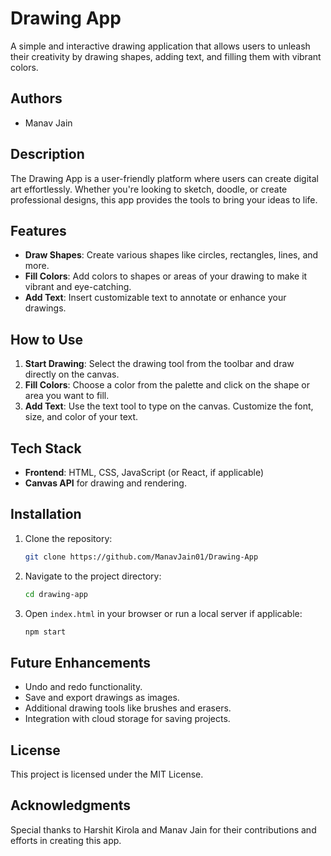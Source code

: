 # Drawing App

A simple and interactive drawing application that allows users to unleash their creativity by drawing shapes, adding text, and filling them with vibrant colors.

## Authors

- Manav Jain

## Description

The Drawing App is a user-friendly platform where users can create digital art effortlessly. Whether you're looking to sketch, doodle, or create professional designs, this app provides the tools to bring your ideas to life.

## Features

- **Draw Shapes**: Create various shapes like circles, rectangles, lines, and more.
- **Fill Colors**: Add colors to shapes or areas of your drawing to make it vibrant and eye-catching.
- **Add Text**: Insert customizable text to annotate or enhance your drawings.

## How to Use

1. **Start Drawing**: Select the drawing tool from the toolbar and draw directly on the canvas.
2. **Fill Colors**: Choose a color from the palette and click on the shape or area you want to fill.
3. **Add Text**: Use the text tool to type on the canvas. Customize the font, size, and color of your text.

## Tech Stack

- **Frontend**: HTML, CSS, JavaScript (or React, if applicable)
- **Canvas API** for drawing and rendering.

## Installation

1. Clone the repository:
   ```bash
   git clone https://github.com/ManavJain01/Drawing-App
   ```
2. Navigate to the project directory:
   ```bash
   cd drawing-app
   ```
3. Open `index.html` in your browser or run a local server if applicable:
   ```bash
   npm start
   ```

## Future Enhancements

- Undo and redo functionality.
- Save and export drawings as images.
- Additional drawing tools like brushes and erasers.
- Integration with cloud storage for saving projects.

## License

This project is licensed under the MIT License.

## Acknowledgments

Special thanks to Harshit Kirola and Manav Jain for their contributions and efforts in creating this app.
